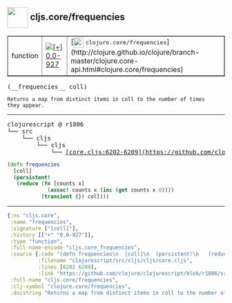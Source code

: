 ## <img width="48px" valign="middle" src="http://i.imgur.com/Hi20huC.png"> cljs.core/frequencies

 <table border="1">
<tr>
<td>function</td>
<td><a href="https://github.com/cljsinfo/api-refs/tree/0.0-927"><img valign="middle" alt="[+] 0.0-927" src="https://img.shields.io/badge/+-0.0--927-lightgrey.svg"></a> </td>
<td>
[<img height="24px" valign="middle" src="http://i.imgur.com/1GjPKvB.png"> <samp>clojure.core/frequencies</samp>](http://clojure.github.io/clojure/branch-master/clojure.core-api.html#clojure.core/frequencies)
</td>
</tr>
</table>

 <samp>
(__frequencies__ coll)<br>
</samp>

```
Returns a map from distinct items in coll to the number of times
they appear.
```

---

 <pre>
clojurescript @ r1806
└── src
    └── cljs
        └── cljs
            └── <ins>[core.cljs:6202-6209](https://github.com/clojure/clojurescript/blob/r1806/src/cljs/cljs/core.cljs#L6202-L6209)</ins>
</pre>

```clj
(defn frequencies
  [coll]
  (persistent!
   (reduce (fn [counts x]
             (assoc! counts x (inc (get counts x 0))))
           (transient {}) coll)))
```


---

```clj
{:ns "cljs.core",
 :name "frequencies",
 :signature ["[coll]"],
 :history [["+" "0.0-927"]],
 :type "function",
 :full-name-encode "cljs.core_frequencies",
 :source {:code "(defn frequencies\n  [coll]\n  (persistent!\n   (reduce (fn [counts x]\n             (assoc! counts x (inc (get counts x 0))))\n           (transient {}) coll)))",
          :filename "clojurescript/src/cljs/cljs/core.cljs",
          :lines [6202 6209],
          :link "https://github.com/clojure/clojurescript/blob/r1806/src/cljs/cljs/core.cljs#L6202-L6209"},
 :full-name "cljs.core/frequencies",
 :clj-symbol "clojure.core/frequencies",
 :docstring "Returns a map from distinct items in coll to the number of times\nthey appear."}

```
